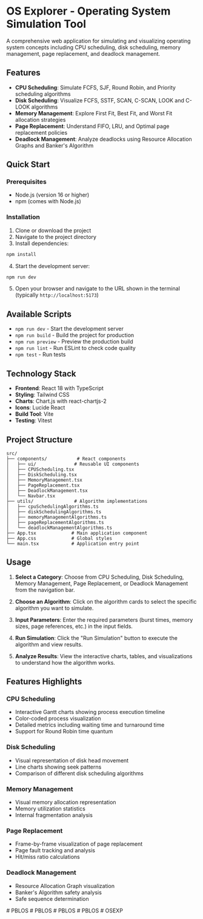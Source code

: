 # OS Explorer - Operating System Simulation Tool

A comprehensive web application for simulating and visualizing operating system concepts including CPU scheduling, disk scheduling, memory management, page replacement, and deadlock management.

## Features

- **CPU Scheduling**: Simulate FCFS, SJF, Round Robin, and Priority scheduling algorithms
- **Disk Scheduling**: Visualize FCFS, SSTF, SCAN, C-SCAN, LOOK and C-LOOK algorithms
- **Memory Management**: Explore First Fit, Best Fit, and Worst Fit allocation strategies
- **Page Replacement**: Understand FIFO, LRU, and Optimal page replacement policies
- **Deadlock Management**: Analyze deadlocks using Resource Allocation Graphs and Banker's Algorithm

## Quick Start

### Prerequisites
- Node.js (version 16 or higher)
- npm (comes with Node.js)

### Installation

1. Clone or download the project
2. Navigate to the project directory
3. Install dependencies:
```bash
npm install
```

4. Start the development server:
```bash
npm run dev
```

5. Open your browser and navigate to the URL shown in the terminal (typically `http://localhost:5173`)

## Available Scripts

- `npm run dev` - Start the development server
- `npm run build` - Build the project for production
- `npm run preview` - Preview the production build
- `npm run lint` - Run ESLint to check code quality
- `npm test` - Run tests

## Technology Stack

- **Frontend**: React 18 with TypeScript
- **Styling**: Tailwind CSS
- **Charts**: Chart.js with react-chartjs-2
- **Icons**: Lucide React
- **Build Tool**: Vite
- **Testing**: Vitest

## Project Structure

```
src/
├── components/           # React components
│   ├── ui/              # Reusable UI components
│   ├── CPUScheduling.tsx
│   ├── DiskScheduling.tsx
│   ├── MemoryManagement.tsx
│   ├── PageReplacement.tsx
│   ├── DeadlockManagement.tsx
│   └── Navbar.tsx
├── utils/               # Algorithm implementations
│   ├── cpuSchedulingAlgorithms.ts
│   ├── diskSchedulingAlgorithms.ts
│   ├── memoryManagementAlgorithms.ts
│   ├── pageReplacementAlgorithms.ts
│   └── deadlockManagementAlgorithms.ts
├── App.tsx             # Main application component
├── App.css             # Global styles
└── main.tsx            # Application entry point
```

## Usage

1. **Select a Category**: Choose from CPU Scheduling, Disk Scheduling, Memory Management, Page Replacement, or Deadlock Management from the navigation bar.

2. **Choose an Algorithm**: Click on the algorithm cards to select the specific algorithm you want to simulate.

3. **Input Parameters**: Enter the required parameters (burst times, memory sizes, page references, etc.) in the input fields.

4. **Run Simulation**: Click the "Run Simulation" button to execute the algorithm and view results.

5. **Analyze Results**: View the interactive charts, tables, and visualizations to understand how the algorithm works.

## Features Highlights

### CPU Scheduling
- Interactive Gantt charts showing process execution timeline
- Color-coded process visualization
- Detailed metrics including waiting time and turnaround time
- Support for Round Robin time quantum

### Disk Scheduling
- Visual representation of disk head movement
- Line charts showing seek patterns
- Comparison of different disk scheduling algorithms

### Memory Management
- Visual memory allocation representation
- Memory utilization statistics
- Internal fragmentation analysis

### Page Replacement
- Frame-by-frame visualization of page replacement
- Page fault tracking and analysis
- Hit/miss ratio calculations

### Deadlock Management
- Resource Allocation Graph visualization
- Banker's Algorithm safety analysis
- Safe sequence determination



#   P B L O S  
 #   P B L O S  
 #   P B L O S  
 #   P B L O S  
 #   O S E X P  
 